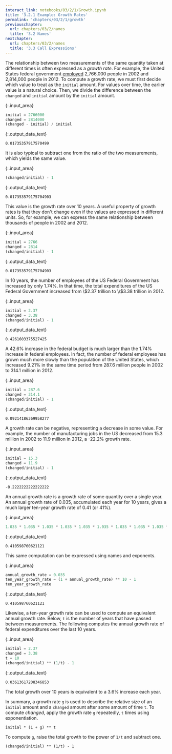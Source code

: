 ```yaml
---
interact_link: notebooks/03/2/1/Growth.ipynb
title: '3.2.1 Example: Growth Rates'
permalink: 'chapters/03/2/1/growth'
previouschapter:
  url: chapters/03/2/names
  title: '3.2 Names'
nextchapter:
  url: chapters/03/2/names
  title: '3.3 Call Expressions'
---
```


The relationship between two measurements of the same quantity taken at different times is often expressed as a *growth rate*. For example, the United States federal government [employed](http://www.bls.gov/opub/mlr/2013/article/industry-employment-and-output-projections-to-2022-1.htm) 2,766,000 people in 2002 and 2,814,000 people in 2012. To compute a growth rate, we must first decide which value to treat as the `initial` amount. For values over time, the earlier value is a natural choice. Then, we divide the difference between the `changed` and `initial` amount by the `initial` amount.


{:.input_area}
```python
initial = 2766000
changed = 2814000
(changed - initial) / initial
```




{:.output_data_text}
```
0.01735357917570499
```



It is also typical to subtract one from the ratio of the two measurements, which yields the same value.


{:.input_area}
```python
(changed/initial) - 1
```




{:.output_data_text}
```
0.017353579175704903
```



This value is the growth rate over 10 years. A useful property of growth rates is that they don't change even if the values are expressed in different units. So, for example, we can express the same relationship between thousands of people in 2002 and 2012.


{:.input_area}
```python
initial = 2766
changed = 2814
(changed/initial) - 1
```




{:.output_data_text}
```
0.017353579175704903
```



In 10 years, the number of employees of the US Federal Government has increased by only 1.74%. In that time, the total expenditures of the US Federal Government increased from \\$2.37 trillion to \\$3.38 trillion in 2012.


{:.input_area}
```python
initial = 2.37
changed = 3.38
(changed/initial) - 1
```




{:.output_data_text}
```
0.4261603375527425
```



A 42.6% increase in the federal budget is much larger than the 1.74% increase in federal employees. In fact, the number of federal employees has grown much more slowly than the population of the United States, which increased 9.21% in the same time period from 287.6 million people in 2002 to 314.1 million in 2012.


{:.input_area}
```python
initial = 287.6
changed = 314.1
(changed/initial) - 1
```




{:.output_data_text}
```
0.09214186369958277
```



A growth rate can be negative, representing a decrease in some value. For example, the number of manufacturing jobs in the US decreased from 15.3 million in 2002 to 11.9 million in 2012, a -22.2% growth rate.


{:.input_area}
```python
initial = 15.3
changed = 11.9
(changed/initial) - 1
```




{:.output_data_text}
```
-0.2222222222222222
```



An annual growth rate is a growth rate of some quantity over a single year. An annual growth rate of 0.035, accumulated each year for 10 years, gives a much larger ten-year growth rate of 0.41 (or 41%).


{:.input_area}
```python
1.035 * 1.035 * 1.035 * 1.035 * 1.035 * 1.035 * 1.035 * 1.035 * 1.035 * 1.035 - 1
```




{:.output_data_text}
```
0.410598760621121
```



This same computation can be expressed using names and exponents.


{:.input_area}
```python
annual_growth_rate = 0.035
ten_year_growth_rate = (1 + annual_growth_rate) ** 10 - 1
ten_year_growth_rate
```




{:.output_data_text}
```
0.410598760621121
```



Likewise, a ten-year growth rate can be used to compute an equivalent annual growth rate. Below, `t` is the number of years that have passed between measurements. The following computes the annual growth rate of federal expenditures over the last 10 years.


{:.input_area}
```python
initial = 2.37
changed = 3.38
t = 10
(changed/initial) ** (1/t) - 1
```




{:.output_data_text}
```
0.03613617208346853
```



The total growth over 10 years is equivalent to a 3.6% increase each year.

In summary, a growth rate `g` is used to describe the relative size of an `initial` amount and a `changed` amount after some amount of time `t`. To compute $changed$, apply the growth rate `g` repeatedly, `t` times using exponentiation.

`initial * (1 + g) ** t`

To compute `g`, raise the total growth to the power of `1/t` and subtract one.

`(changed/initial) ** (1/t) - 1`
